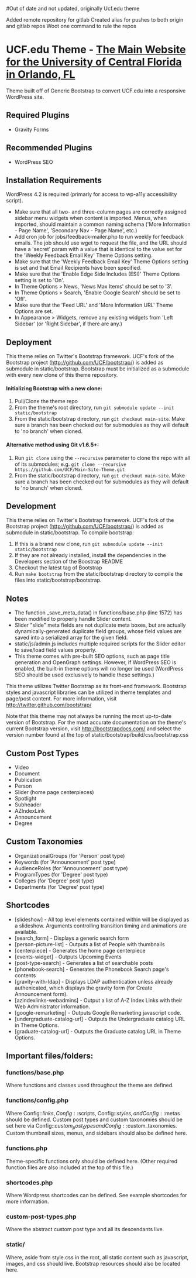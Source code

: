 #Out of date and not updated, originally Ucf.edu theme

Added remote repository for gitlab
Created alias for pushes to both origin and gitlab repos
Woot one command to rule the repos






# UCF.edu Theme - [The Main Website for the University of Central Florida in Orlando, FL](http://www.ucf.edu)

Theme built off of Generic Bootstrap to convert UCF.edu into a responsive WordPress site.


## Required Plugins
* Gravity Forms

## Recommended Plugins
* WordPress SEO

## Installation Requirements

WordPress 4.2 is required (primarly for access to wp-a11y accessibility script).

* Make sure that all two- and three-column pages are correctly assigned sidebar menu widgets when content is imported. Menus, when imported, should maintain a common naming schema ('More Information - Page Name', 'Secondary Nav - Page Name', etc.)
* Add cron job for jobs/feedback-mailer.php to run weekly for feedback emails. The job should use wget to request the file, and the URL should have a 'secret' param with a value that is identical to the value set for the 'Weekly Feedback Email Key' Theme Options setting.
* Make sure that the 'Weekly Feedback Email Key' Theme Options setting is set and that Email Recipients have been specified.
* Make sure that the 'Enable Edge Side Includes (ESI)' Theme Options setting is set to 'On'.
* In Theme Options > News, 'News Max Items' should be set to '3'.
* In Theme Options > Search, 'Enable Google Search' should be set to 'Off'.
* Make sure that the 'Feed URL' and 'More Information URL' Theme Options are set.
* In Appearance > Widgets, remove any existing widgets from 'Left Sidebar' (or 'Right Sidebar', if there are any.)


## Deployment

This theme relies on Twitter's Bootstrap framework. UCF's fork of the Bootstrap project (http://github.com/UCF/bootstrap/) is added as submodule in static/bootstrap. Bootstrap must be initialized as a submodule with every new clone of this theme repository.

#### Initializing Bootstrap with a new clone:
1. Pull/Clone the theme repo
2. From the theme's root directory, run `git submodule update --init static/bootstrap`
3. From the static/bootstrap directory, run `git checkout main-site`. Make sure a branch has been checked out for submodules as they will default to 'no branch' when cloned.

#### Alternative method using Git v1.6.5+:
1. Run `git clone` using the `--recursive` parameter to clone the repo with all of its submodules; e.g. `git clone --recursive https://github.com/UCF/Main-Site-Theme.git`
2. From the static/bootstrap directory, run `git checkout main-site`. Make sure a branch has been checked out for submodules as they will default to 'no branch' when cloned.


## Development

This theme relies on Twitter's Bootstrap framework. UCF's fork of the Bootstrap project (http://github.com/UCF/bootstrap/) is added as submodule in static/bootstrap. To compile bootstrap:

1. If this is a brand new clone, run `git submodule update --init static/bootstrap`
2. If they are not already installed, install the dependencies in the Developers section of the Boostrap README
3. Checkout the latest tag of Bootstrap
4. Run `make bootstrap` from the static/bootstrap directory to compile the files into static/bootstrap/bootstrap.


## Notes

* The function _save_meta_data() in functions/base.php (line 1572) has been modified to properly handle Slider content.
* Slider "slide" meta fields are not duplicate meta boxes, but are actually dynamically-generated duplicate field groups, whose field values are saved into a serialized array for the given field.
* static/js/admin.js includes multiple required scripts for the Slider editor to save/load field values properly.
* This theme comes with pre-built SEO options, such as page title generation and OpenGraph settings.  However, if WordPress SEO is enabled, the built-in theme options will no longer be used (WordPress SEO should be used exclusively to handle these settings.)


This theme utilizes Twitter Bootstrap as its front-end framework.  Bootstrap
styles and javascript libraries can be utilized in theme templates and page/post
content.  For more information, visit http://twitter.github.com/bootstrap/

Note that this theme may not always be running the most up-to-date version of
Bootstrap.  For the most accurate documentation on the theme's current
Bootstrap version, visit http://bootstrapdocs.com/ and select the version number
found at the top of static/bootstrap/build/css/bootstrap.css


## Custom Post Types

* Video
* Document
* Publication
* Person
* Slider (home page centerpieces)
* Spotlight
* Subheader
* AZIndexLink
* Announcement
* Degree


## Custom Taxonomies

* OrganizationalGroups (for 'Person' post type)
* Keywords (for 'Announcement' post type)
* AudienceRoles (for 'Announcement' post type)
* ProgramTypes (for 'Degree' post type)
* Colleges (for 'Degree' post type)
* Departments (for 'Degree' post type)


## Shortcodes

* [slideshow] - All top level elements contained within will be displayed as a slideshow.  Arguments controlling transition timing and animations are available.
* [search_form] - Displays a generic search form
* [person-picture-list] - Outputs a list of People with thumbnails
* [centerpiece] - Generates the home page centerpiece
* [events-widget] - Outputs Upcoming Events
* [post-type-search] - Generates a list of searchable posts
* [phonebook-search] - Generates the Phonebook Search page's contents
* [gravity-with-ldap] - Displays LDAP authentication unless already authenicated, which displays the gravity form (for Create Announcement form).
* [azindexlinks-webadmins] - Output a list of A-Z Index Links with their Web Administrator information.
* [google-remarketing] - Outputs Google Remarketing javascript code.
* [undergraduate-catalog-url] - Outputs the Undergraduate catalog URL in Theme Options.
* [graduate-catalog-url] - Outputs the Graduate catalog URL in Theme Options.


## Important files/folders:

### functions/base.php
Where functions and classes used throughout the theme are defined.

### functions/config.php
Where Config::$links, Config::$scripts, Config::$styles, and
Config::$metas should be defined.  Custom post types and custom taxonomies should
be set here via Config::$custom_post_types and Config::$custom_taxonomies.
Custom thumbnail sizes, menus, and sidebars should also be defined here.

### functions.php
Theme-specific functions only should be defined here.  (Other required
function files are also included at the top of this file.)

### shortcodes.php
Where Wordpress shortcodes can be defined.  See example shortcodes for more
information.

### custom-post-types.php
Where the abstract custom post type and all its descendants live.

### static/
Where, aside from style.css in the root, all static content such as
javascript, images, and css should live.
Bootstrap resources should also be located here.

